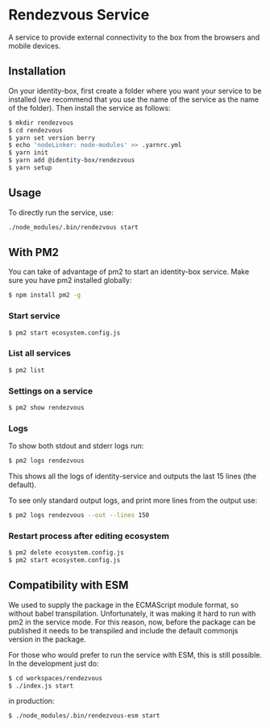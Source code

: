 # Rendezvous Service

A service to provide external connectivity to the box from the browsers and mobile devices.

## Installation

On your identity-box, first create a folder where you want your service to be installed (we recommend that you use the name of the service as the name of the folder). Then install the service as follows:

```bash
$ mkdir rendezvous
$ cd rendezvous
$ yarn set version berry
$ echo 'nodeLinker: node-modules' >> .yarnrc.yml
$ yarn init
$ yarn add @identity-box/rendezvous
$ yarn setup
```

## Usage

To directly run the service, use:

```bash
./node_modules/.bin/rendezvous start
```

## With PM2

You can take of advantage of pm2 to start an identity-box service. Make sure you have pm2 installed globally:

```bash
$ npm install pm2 -g
```

### Start service

```bash
$ pm2 start ecosystem.config.js
```

### List all services

```bash
$ pm2 list
```

### Settings on a service

```bash
$ pm2 show rendezvous
```

### Logs

To show both stdout and stderr logs run:

```bash
$ pm2 logs rendezvous
```

This shows all the logs of identity-service and outputs the last 15 lines (the default).

To see only standard output logs, and print more lines from the output use:

```bash
$ pm2 logs rendezvous --out --lines 150
```

### Restart process after editing ecosystem

```bash
$ pm2 delete ecosystem.config.js
$ pm2 start ecosystem.config.js
```

## Compatibility with ESM

We used to supply the package in the ECMAScript module format, so without babel transpilation. Unfortunately, it was making it hard to run with pm2 in the service mode. For this reason, now, before the package can be published it needs to be transpiled and include the default commonjs version in the package.

For those who would prefer to run the service with ESM, this is still possible. In the development just do:

```bash
$ cd workspaces/rendezvous
$ ./index.js start
```

in production:

```bash
$ ./node_modules/.bin/rendezvous-esm start
```

